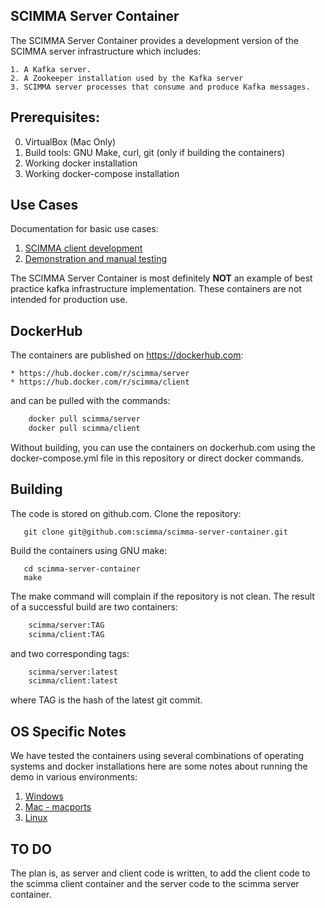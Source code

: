 ## SCIMMA Server Container

The SCIMMA Server Container provides a development version of the SCIMMA server infrastructure which includes:

    1. A Kafka server.
    2. A Zookeeper installation used by the Kafka server
    3. SCIMMA server processes that consume and produce Kafka messages.

## Prerequisites:

  0. VirtualBox (Mac Only)
  1. Build tools: GNU Make, curl, git (only if building the containers)
  2. Working docker installation
  3. Working docker-compose installation

## Use Cases

Documentation for basic use cases:

 1. [SCIMMA client development](doc/ClientDevelopment.md)
 2. [Demonstration and manual testing](doc/Demo.md)

The SCIMMA Server Container is most definitely **NOT** an example of 
best practice kafka infrastructure implementation. These
containers are not intended for production use.

## DockerHub

The containers are published on https://dockerhub.com:

    * https://hub.docker.com/r/scimma/server
    * https://hub.docker.com/r/scimma/client

and can be pulled with the commands:

``` sh
    docker pull scimma/server
    docker pull scimma/client

```

Without building, you can use the containers on dockerhub.com using the docker-compose.yml file in this repository or direct docker commands.

## Building

The code is stored on github.com. Clone the repository:

```
   git clone git@github.com:scimma/scimma-server-container.git
```

Build the containers using GNU make:

```
   cd scimma-server-container
   make
```

The make command will complain if the repository is not clean. The result of a successful build are two containers:

``` sh
    scimma/server:TAG
    scimma/client:TAG
```
and two corresponding tags:

``` sh
    scimma/server:latest
    scimma/client:latest
```

where TAG is the hash of the latest git commit. 


## OS Specific Notes

We have tested the containers using several combinations of operating systems and docker installations here are some notes about running the demo in various environments:

  1. [Windows](doc/Windows.md)
  2. [Mac - macports](doc/Mac-macports.md)
  3. [Linux](doc/Linux.md)

## TO DO

The plan is, as server and client code is written, to add the client code to the scimma client container and the server code to the scimma server container.
